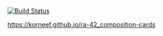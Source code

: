 [![Build Status](https://api.cirrus-ci.com/github/korneef/ra-42_composition-cards.svg)](https://cirrus-ci.com/github/korneef/ra-42_composition-cards)

https://korneef.github.io/ra-42_composition-cards
